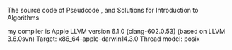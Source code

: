 The source code of Pseudcode , and Solutions for Introduction to Algorithms

my compiler is Apple LLVM version 6.1.0 (clang-602.0.53) (based on LLVM 3.6.0svn) Target: x86_64-apple-darwin14.3.0 Thread model: posix
